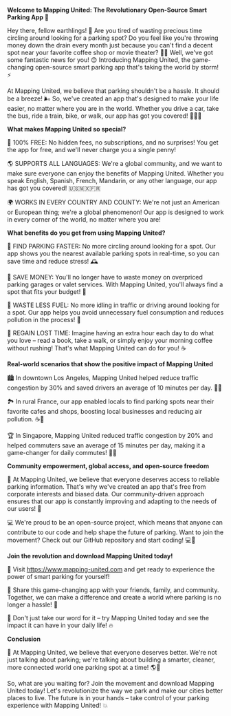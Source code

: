 **Welcome to Mapping United: The Revolutionary Open-Source Smart Parking App 🚀**

Hey there, fellow earthlings! 👋 Are you tired of wasting precious time circling around looking for a parking spot? Do you feel like you're throwing money down the drain every month just because you can't find a decent spot near your favorite coffee shop or movie theater? 🍵🎥 Well, we've got some fantastic news for you! 😊 Introducing Mapping United, the game-changing open-source smart parking app that's taking the world by storm! ⚡️

At Mapping United, we believe that parking shouldn't be a hassle. It should be a breeze! 🌬 So, we've created an app that's designed to make your life easier, no matter where you are in the world. Whether you drive a car, take the bus, ride a train, bike, or walk, our app has got you covered! 🚌🚂💨

**What makes Mapping United so special?**

🎉 100% FREE: No hidden fees, no subscriptions, and no surprises! You get the app for free, and we'll never charge you a single penny!

🌎 SUPPORTS ALL LANGUAGES: We're a global community, and we want to make sure everyone can enjoy the benefits of Mapping United. Whether you speak English, Spanish, French, Mandarin, or any other language, our app has got you covered! 🇺🇸🇲🇽🇫🇷

🌍 WORKS IN EVERY COUNTRY AND COUNTY: We're not just an American or European thing; we're a global phenomenon! Our app is designed to work in every corner of the world, no matter where you are!

**What benefits do you get from using Mapping United?**

💪 FIND PARKING FASTER: No more circling around looking for a spot. Our app shows you the nearest available parking spots in real-time, so you can save time and reduce stress! 🕰️

💸 SAVE MONEY: You'll no longer have to waste money on overpriced parking garages or valet services. With Mapping United, you'll always find a spot that fits your budget! 💸

🚗 WASTE LESS FUEL: No more idling in traffic or driving around looking for a spot. Our app helps you avoid unnecessary fuel consumption and reduces pollution in the process! 🌱

💪 REGAIN LOST TIME: Imagine having an extra hour each day to do what you love – read a book, take a walk, or simply enjoy your morning coffee without rushing! That's what Mapping United can do for you! ☕️

**Real-world scenarios that show the positive impact of Mapping United**

🏙️ In downtown Los Angeles, Mapping United helped reduce traffic congestion by 30% and saved drivers an average of 10 minutes per day. 🚗💨

🏞️ In rural France, our app enabled locals to find parking spots near their favorite cafes and shops, boosting local businesses and reducing air pollution. ☕️🌲

🏆 In Singapore, Mapping United reduced traffic congestion by 20% and helped commuters save an average of 15 minutes per day, making it a game-changer for daily commutes! 🚗💨

**Community empowerment, global access, and open-source freedom**

🤝 At Mapping United, we believe that everyone deserves access to reliable parking information. That's why we've created an app that's free from corporate interests and biased data. Our community-driven approach ensures that our app is constantly improving and adapting to the needs of our users! 🌟

💻 We're proud to be an open-source project, which means that anyone can contribute to our code and help shape the future of parking. Want to join the movement? Check out our GitHub repository and start coding! 💻🔧

**Join the revolution and download Mapping United today!**

📲 Visit https://www.mapping-united.com and get ready to experience the power of smart parking for yourself!

📱 Share this game-changing app with your friends, family, and community. Together, we can make a difference and create a world where parking is no longer a hassle! 🤝

💪 Don't just take our word for it – try Mapping United today and see the impact it can have in your daily life! 🔥

**Conclusion**

🌟 At Mapping United, we believe that everyone deserves better. We're not just talking about parking; we're talking about building a smarter, cleaner, more connected world one parking spot at a time! 🌎💪

So, what are you waiting for? Join the movement and download Mapping United today! Let's revolutionize the way we park and make our cities better places to live. The future is in your hands – take control of your parking experience with Mapping United! 💥